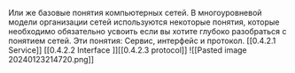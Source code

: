  Или же базовые понятия компьютерных сетей.
 В многоуровневой модели организации сетей используются некоторые  понятия, которые необходимо обязательно усвоить если вы хотите глубоко разобраться с понятием сетей.
 Эти понятия: Сервис, интерфейс и протокол. 
 [[0.4.2.1 Service]] [[0.4.2.2 Interface ]][[0.4.2.3 protocol]]
 ![[Pasted image 20240123214720.png]]
